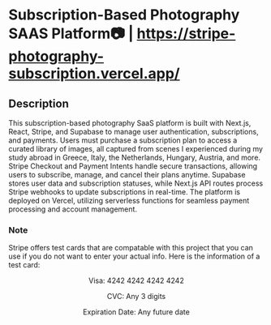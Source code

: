 # Subscription-Based Photography SAAS Platform📷 | https://stripe-photography-subscription.vercel.app/
## Description
This subscription-based photography SaaS platform is built with Next.js, React, Stripe, and Supabase to manage user authentication, subscriptions, and payments. Users must purchase a subscription plan to access a curated library of images, all captured from scenes I experienced during my study abroad in Greece, Italy, the Netherlands, Hungary, Austria, and more. Stripe Checkout and Payment Intents handle secure transactions, allowing users to subscribe, manage, and cancel their plans anytime. Supabase stores user data and subscription statuses, while Next.js API routes process Stripe webhooks to update subscriptions in real-time. The platform is deployed on Vercel, utilizing serverless functions for seamless payment processing and account management.

### Note
Stripe offers test cards that are compatable with this project that you can use if you do not want to enter your actual info. Here is the information of a test card:
<p align="center">
  Visa: 4242 4242 4242 4242
</p>
<p align="center">
   CVC: Any 3 digits
</p>
<p align="center">
   Expiration Date: Any future date
</p>

